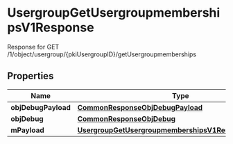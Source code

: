 

# UsergroupGetUsergroupmembershipsV1Response

Response for GET /1/object/usergroup/{pkiUsergroupID}/getUsergroupmemberships

## Properties

| Name | Type | Description | Notes |
|------------ | ------------- | ------------- | -------------|
|**objDebugPayload** | [**CommonResponseObjDebugPayload**](CommonResponseObjDebugPayload.md) |  |  |
|**objDebug** | [**CommonResponseObjDebug**](CommonResponseObjDebug.md) |  |  [optional] |
|**mPayload** | [**UsergroupGetUsergroupmembershipsV1ResponseMPayload**](UsergroupGetUsergroupmembershipsV1ResponseMPayload.md) |  |  |



